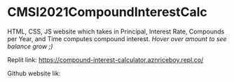# CMSI2021CompoundInterestCalc
HTML, CSS, JS website which takes in Principal, Interest Rate, Compounds per Year, and Time computes compound interest.
*Hover over amount to see balance grow ;)*

Replit link: https://compound-interest-calculator.aznriceboy.repl.co/

Github website lik:
